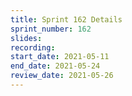 ```yaml
---
title: Sprint 162 Details
sprint_number: 162
slides:
recording:
start_date: 2021-05-11
end_date: 2021-05-24
review_date: 2021-05-26
---
```

